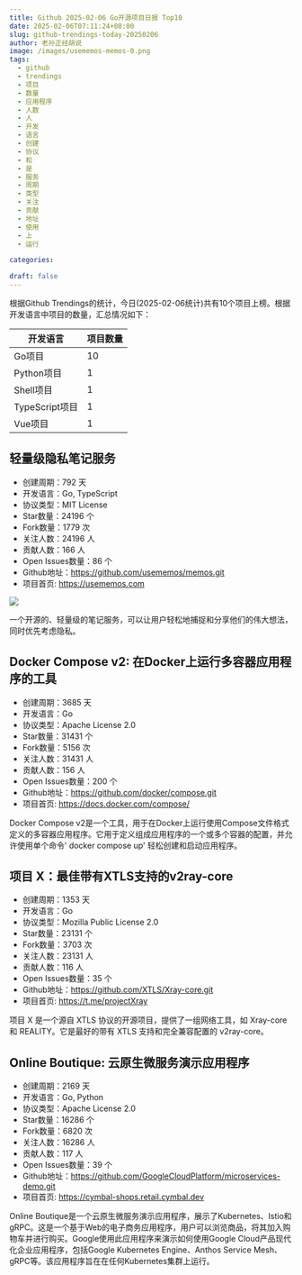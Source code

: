 ```yaml
---
title: Github 2025-02-06 Go开源项目日报 Top10
date: 2025-02-06T07:11:24+08:00
slug: github-trendings-today-20250206
author: 老孙正经胡说
image: /images/usememos-memos-0.png
tags:
  - github
  - trendings
  - 项目
  - 数量
  - 应用程序
  - 人数
  - 人
  - 开发
  - 语言
  - 创建
  - 协议
  - 和
  - 是
  - 服务
  - 周期
  - 类型
  - 关注
  - 贡献
  - 地址
  - 使用
  - 上
  - 运行

categories:

draft: false
---
```



根据Github Trendings的统计，今日(2025-02-06统计)共有10个项目上榜。根据开发语言中项目的数量，汇总情况如下：

| 开发语言 | 项目数量 |
|  ----  | ----  |
| Go项目 | 10 |
| Python项目 | 1 |
| Shell项目 | 1 |
| TypeScript项目 | 1 |
| Vue项目 | 1 |

## 轻量级隐私笔记服务

* 创建周期：792 天
* 开发语言：Go, TypeScript
* 协议类型：MIT License
* Star数量：24196 个
* Fork数量：1779 次
* 关注人数：24196 人
* 贡献人数：166 人
* Open Issues数量：86 个
* Github地址：https://github.com/usememos/memos.git
* 项目首页: https://usememos.com


![](/images/usememos-memos-0.png)

一个开源的、轻量级的笔记服务，可以让用户轻松地捕捉和分享他们的伟大想法，同时优先考虑隐私。

## Docker Compose v2: 在Docker上运行多容器应用程序的工具

* 创建周期：3685 天
* 开发语言：Go
* 协议类型：Apache License 2.0
* Star数量：31431 个
* Fork数量：5156 次
* 关注人数：31431 人
* 贡献人数：156 人
* Open Issues数量：200 个
* Github地址：https://github.com/docker/compose.git
* 项目首页: https://docs.docker.com/compose/


Docker Compose v2是一个工具，用于在Docker上运行使用Compose文件格式定义的多容器应用程序。它用于定义组成应用程序的一个或多个容器的配置，并允许使用单个命令' docker compose up' 轻松创建和启动应用程序。

## 项目 X：最佳带有XTLS支持的v2ray-core

* 创建周期：1353 天
* 开发语言：Go
* 协议类型：Mozilla Public License 2.0
* Star数量：23131 个
* Fork数量：3703 次
* 关注人数：23131 人
* 贡献人数：116 人
* Open Issues数量：35 个
* Github地址：https://github.com/XTLS/Xray-core.git
* 项目首页: https://t.me/projectXray


项目 X 是一个源自 XTLS 协议的开源项目，提供了一组网络工具，如 Xray-core 和 REALITY。它是最好的带有 XTLS 支持和完全兼容配置的 v2ray-core。

## Online Boutique: 云原生微服务演示应用程序

* 创建周期：2169 天
* 开发语言：Go, Python
* 协议类型：Apache License 2.0
* Star数量：16286 个
* Fork数量：6820 次
* 关注人数：16286 人
* 贡献人数：117 人
* Open Issues数量：39 个
* Github地址：https://github.com/GoogleCloudPlatform/microservices-demo.git
* 项目首页: https://cymbal-shops.retail.cymbal.dev


Online Boutique是一个云原生微服务演示应用程序，展示了Kubernetes、Istio和gRPC。这是一个基于Web的电子商务应用程序，用户可以浏览商品，将其加入购物车并进行购买。Google使用此应用程序来演示如何使用Google Cloud产品现代化企业应用程序，包括Google Kubernetes Engine、Anthos Service Mesh、gRPC等。该应用程序旨在在任何Kubernetes集群上运行。

